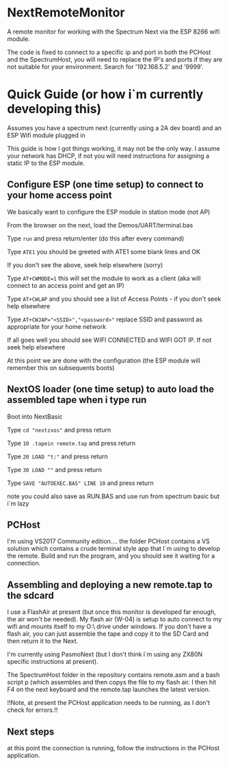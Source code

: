# NextRemoteMonitor
A remote monitor for working with the Spectrum Next via the ESP 8266 wifi module.

The code is fixed to connect to a specific ip and port in both the PCHost and the SpectrumHost, you will need to 
replace the IP's and ports if they are not suitable for your environment. Search for '192.168.5.2' and '9999'.

# Quick Guide (or how i`m currently developing this)

Assumes you have a spectrum next (currently using a 2A dev board) and an ESP Wifi module plugged in

This guide is how I got things working, it may not be the only way.
I assume your network has DHCP, if not you will need instructions for assigning a static IP to the ESP module.

## Configure ESP (one time setup) to connect to your home access point

We basically want to configure the ESP module in station mode (not AP)

From the browser on the next, load the Demos/UART/terminal.bas

Type ```run``` and press return/enter (do this after every command)

Type ```ATE1``` you should be greeted with ATE1 some blank lines and OK

If you don't see the above, seek help elsewhere (sorry)

Type ```AT+CWMODE=1``` this will set the module to work as a client (aka will connect to an access point and get an IP)

Type ```AT+CWLAP``` and you should see a list of Access Points - if you don't seek help elsewhere

Type ```AT+CWJAP="<SSID>","<password>"```  replace SSID and password as appropriate for your home network

If all goes well you should see WIFI CONNECTED and WIFI GOT IP. If not seek help elsewhere

At this point we are done with the configuration (the ESP module will remember this on subsequents boots)

## NextOS loader (one time setup) to auto load the assembled tape when i type run

Boot into NextBasic

Type ```cd "nextzxos"``` and press return

Type ```10 .tapein remote.tap``` and press return

Type ```20 LOAD "t:"``` and press return

Type ```30 LOAD ""``` and press return

Type ```SAVE "AUTOEXEC.BAS" LINE 10``` and press return

note you could also save as RUN.BAS and use run from spectrum basic but i`m lazy

## PCHost 

I'm using VS2017 Community edition.... the folder PCHost contains a VS solution which contains a crude terminal style
app that I`m using to develop the remote. Build and run the program, and you should see it waiting for a connection.

## Assembling and deploying a new remote.tap to the sdcard

I use a FlashAir at present (but once this monitor is developed far enough, the air won't be needed). My flash air (W-04) is setup
to auto connect to my wifi and mounts itself to my O:\ drive under windows. If you don't have a flash air, you can just assemble the
tape and copy it to the SD Card and then return it to the Next.

I'm currently using PasmoNext (but I don't think i`m using any ZX80N specific instructions at present). 

The SpectrumHost folder in the repository contains remote.asm and a bash script p  (which assembles and then copys the file to my flash
air. I then hit F4 on the next keyboard and the remote.tap launches the latest version.

!!Note, at present the PCHost application needs to be running, as I don't check for errors.!!

## Next steps

at this point the connection is running, follow the instructions in the PCHost application.

